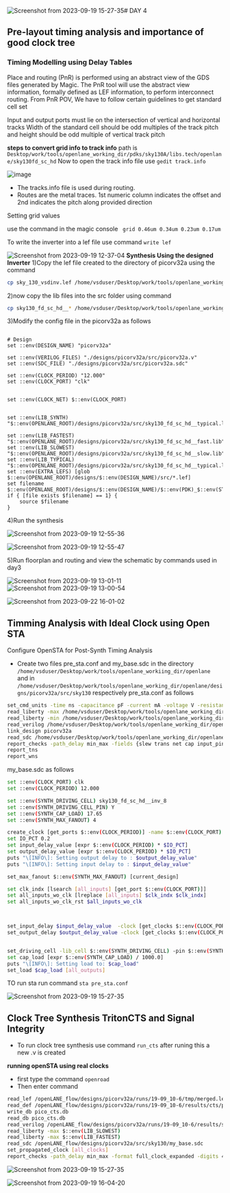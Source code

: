 ![Screenshot from 2023-09-19 15-27-35](https://github.com/KKiranR/Pes_pd/assets/89727621/5f59a82d-b47f-45f7-84c6-8403ee77b473)# DAY 4
## Pre-layout timing analysis and importance of good clock tree
### Timing Modelling using Delay Tables
Place and routing (PnR) is performed using an abstract view of the GDS files generated by Magic. The PnR tool will use the abstract view information, formally defined as LEF information, to perform interconnect routing. From PnR POV, We have to follow certain guidelines to get standard cell set

Input and output ports must lie on the intersection of vertical and horizontal tracks Width of the standard cell should be odd multiples of the track pitch and height should be odd multiple of vertical track pitch

**steps to convert grid info to track info**
path is ```Desktop/work/tools/openlane_working_dir/pdks/sky130A/libs.tech/openlane/sky130fd_sc_hd```
Now to open the track info file use ```gedit track.info```

![image](https://github.com/KKiranR/Pes_pd/assets/89727621/ee7c36d8-6a50-41f0-9c74-c595d7214759)
- The tracks.info file is used during routing.
- Routes are the metal traces.
1st numeric column indicates the offset and 2nd indicates the pitch along provided direction

Setting grid values

use the command in the magic console ``` grid 0.46um 0.34um 0.23um 0.17um```

To write the inverter into a lef file use command ```write lef```

![Screenshot from 2023-09-19 12-37-04](https://github.com/KKiranR/Pes_pd/assets/89727621/69f55899-1fe3-4364-a466-2c144518f324)
**Synthesis Using the designed Inverter**
1)Copy the lef file created to the directory of picorv32a using the command
``` bash
cp sky_130_vsdinv.lef /home/vsduser/Desktop/work/tools/openlane_working_dir/openlane/designs/picorv32a/src
```
2)now copy the lib files into the src folder using command
``` bash
cp sky130_fd_sc_hd__* /home/vsduser/Desktop/work/tools/openlane_working_dir/openlane/designs/picorv32a/src
```
3)Modify the config file in the picorv32a as follows
``` bash=?

# Design
set ::env(DESIGN_NAME) "picorv32a"

set ::env(VERILOG_FILES) "./designs/picorv32a/src/picorv32a.v"
set ::env(SDC_FILE) "./designs/picorv32a/src/picorv32a.sdc"

set ::env(CLOCK_PERIOD) "12.000"
set ::env(CLOCK_PORT) "clk"


set ::env(CLOCK_NET) $::env(CLOCK_PORT)


set ::env(LIB_SYNTH) "$::env(OPENLANE_ROOT)/designs/picorv32a/src/sky130_fd_sc_hd__typical.lib"

set ::env(LIB_FASTEST) "$::env(OPENLANE_ROOT)/designs/picorv32a/src/sky130_fd_sc_hd__fast.lib"
set ::env(LIB_SLOWEST) "$::env(OPENLANE_ROOT)/designs/picorv32a/src/sky130_fd_sc_hd__slow.lib"
set ::env(LIB_TYPICAL) "$::env(OPENLANE_ROOT)/designs/picorv32a/src/sky130_fd_sc_hd__typical.lib"
set ::env(EXTRA_LEFS) [glob $::env(OPENLANE_ROOT)/designs/$::env(DESIGN_NAME)/src/*.lef]
set filename $::env(OPENLANE_ROOT)/designs/$::env(DESIGN_NAME)/$::env(PDK)_$::env(STD_CELL_LIBRARY)_config.tcl
if { [file exists $filename] == 1} {
	source $filename
}

```
4)Run the synthesis 

![Screenshot from 2023-09-19 12-55-36](https://github.com/KKiranR/Pes_pd/assets/89727621/97d1ba98-ea4a-4a26-925f-56209fe0f592)

![Screenshot from 2023-09-19 12-55-47](https://github.com/KKiranR/Pes_pd/assets/89727621/c206e78e-c033-475e-b88c-2b612d50891d)

5)Run floorplan and routing and view the schematic by commands used in day3

![Screenshot from 2023-09-19 13-01-11](https://github.com/KKiranR/Pes_pd/assets/89727621/baffc89a-b431-44a7-92b7-59466b2343b2)
![Screenshot from 2023-09-19 13-00-54](https://github.com/KKiranR/Pes_pd/assets/89727621/4c80e29b-fbdf-42c7-8dc4-ba23f63498a4)

![Screenshot from 2023-09-22 16-01-02](https://github.com/KKiranR/Pes_pd/assets/89727621/9e374835-b5c4-4d2a-8c66-8f11850510ad)

## Timming Analysis with Ideal Clock using Open STA
Configure OpenSTA for Post-Synth Timing Analysis
- Create two files pre_sta.conf and my_base.sdc in the directory ```/home/vsduser/Desktop/work/tools/openlane_workiing_dir/openlane ```  and in ```/home/vsduser/Desktop/work/tools/openlane_working_dir/openlane/designs/picorv32a/src/sky130``` respectively
pre_sta.conf as follows
``` bash
set_cmd_units -time ns -capacitance pF -current mA -voltage V -resistance kOhm -distance um
read_liberty -max /home/vsduser/Desktop/work/tools/openlane_working_dir/openlane/designs/picorv32a/src/sky130/sky130_fd_sc_hd__slow.lib
read_liberty -min /home/vsduser/Desktop/work/tools/openlane_working_dir/openlane/designs/picorv32a/src/sky130/sky130_fd_sc_hd__fast.lib
read_verilog /home/vsduser/Desktop/work/tools/openlane_working_dir/openlane/designs/picorv32a/runs/19-09_07-17/results/synthesis/picorv32a.synthesis.v
link_design picorv32a
read_sdc /home/vsduser/Desktop/work/tools/openlane_working_dir/openlane/designs/picorv32a/src/sky130/my_base.sdc
report_checks -path_delay min_max -fields {slew trans net cap input_pin}
report_tns
report_wns
```
my_base.sdc as follows
``` bash
set ::env(CLOCK_PORT) clk
set ::env(CLOCK_PERIOD) 12.000

set ::env(SYNTH_DRIVING_CELL) sky130_fd_sc_hd__inv_8
set ::env(SYNTH_DRIVING_CELL_PIN) Y
set ::env(SYNTH_CAP_LOAD) 17.65
set ::env(SYNTH_MAX_FANOUT) 4

create_clock [get_ports $::env(CLOCK_PERIOD)] -name $::env(CLOCK_PORT) -period $::env(CLOCK_PERIOD)
set IO_PCT 0.2
set input_delay_value [expr $::env(CLOCK_PERIOD) * $IO_PCT]
set output_delay_value [expr $::env(CLOCK_PERIOD) * $IO_PCT]
puts "\[INFO\]: Setting output delay to : $output_delay_value"
puts "\[INFO\]: Setting input delay to : $input_delay_value"

set_max_fanout $::env(SYNTH_MAX_FANOUT) [current_design]

set clk_indx [lsearch [all_inputs] [get_port $::env(CLOCK_PORT)]]
set all_inputs_wo_clk [lreplace [all_inputs] $clk_indx $clk_indx]
set all_inputs_wo_clk_rst $all_inputs_wo_clk



set_input_delay $input_delay_value  -clock [get_clocks $::env(CLOCK_PORT)] $all_inputs_wo_clk_rst
set_output_delay $output_delay_value -clock [get_clocks $::env(CLOCK_PORT)] [all_outputs]


set_driving_cell -lib_cell $::env(SYNTH_DRIVING_CELL) -pin $::env(SYNTH_DRIVING_CELL_PIN) [all_inputs]
set cap_load [expr $::env(SYNTH_CAP_LOAD) / 1000.0]
puts "\[INFO\]: Setting load to: $cap_load"
set_load $cap_load [all_outputs]
```
TO run sta run command ```sta pre_sta.conf```

![Screenshot from 2023-09-19 15-27-35](https://github.com/KKiranR/Pes_pd/assets/89727621/92d74f84-4461-4b7a-9d06-bc6ae15bcf6d)


## Clock Tree Synthesis TritonCTS and Signal Integrity

- To run clock tree synthesis use command ```run_cts``` after runing this a new .v is created
  
**running openSTA using real clocks**
- first type the command ```openroad```
-  Then enter command
  ```bash
read_lef /openLANE_flow/designs/picorv32a/runs/19-09_10-6/tmp/merged.lef
read_def /openLANE_flow/designs/picorv32a/runs/19-09_10-6/results/cts/picorv32a.cts.def
write_db pico_cts.db
read_db pico_cts.db
read_verilog /openLANE_flow/designs/picorv32a/runs/19-09_10-6/results/synthesis/picorv32a.synthesis_cts.v
read_liberty -max $::env(LIB_SLOWEST)
read_liberty -max $::env(LIB_FASTEST)
read_sdc /openLANE_flow/designs/picorv32a/src/sky130/my_base.sdc
set_propagated_clock [all_clocks]
report_checks -path_delay min_max -format full_clock_expanded -digits 4
```

![Screenshot from 2023-09-19 15-27-35](https://github.com/KKiranR/Pes_pd/assets/89727621/54356d44-ae73-4e88-afe0-c820d9cee7ec)

![Screenshot from 2023-09-19 16-04-20](https://github.com/KKiranR/Pes_pd/assets/89727621/e1ac0a2d-8b23-46d7-939b-41fd7390eaa9)
